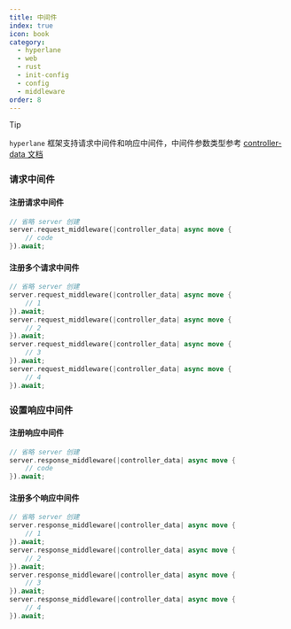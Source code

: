 ```yaml
---
title: 中间件
index: true
icon: book
category:
  - hyperlane
  - web
  - rust
  - init-config
  - config
  - middleware
order: 8
---
```


<Share colorful />

> [!tip]
>
> `hyperlane` 框架支持请求中间件和响应中间件，中间件参数类型参考 [controller-data 文档](../type/controller-data.md)

### 请求中间件

#### 注册请求中间件

```rust
// 省略 server 创建
server.request_middleware(|controller_data| async move {
    // code
}).await;
```

#### 注册多个请求中间件

```rust
// 省略 server 创建
server.request_middleware(|controller_data| async move {
    // 1
}).await;
server.request_middleware(|controller_data| async move {
    // 2
}).await;
server.request_middleware(|controller_data| async move {
    // 3
}).await;
server.request_middleware(|controller_data| async move {
    // 4
}).await;
```

### 设置响应中间件

#### 注册响应中间件

```rust
// 省略 server 创建
server.response_middleware(|controller_data| async move {
    // code
}).await;
```

#### 注册多个响应中间件

```rust
// 省略 server 创建
server.response_middleware(|controller_data| async move {
    // 1
}).await;
server.response_middleware(|controller_data| async move {
    // 2
}).await;
server.response_middleware(|controller_data| async move {
    // 3
}).await;
server.response_middleware(|controller_data| async move {
    // 4
}).await;
```

<Bottom />
